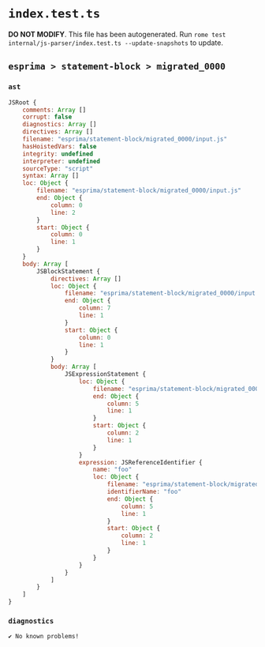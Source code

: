 # `index.test.ts`

**DO NOT MODIFY**. This file has been autogenerated. Run `rome test internal/js-parser/index.test.ts --update-snapshots` to update.

## `esprima > statement-block > migrated_0000`

### `ast`

```javascript
JSRoot {
	comments: Array []
	corrupt: false
	diagnostics: Array []
	directives: Array []
	filename: "esprima/statement-block/migrated_0000/input.js"
	hasHoistedVars: false
	integrity: undefined
	interpreter: undefined
	sourceType: "script"
	syntax: Array []
	loc: Object {
		filename: "esprima/statement-block/migrated_0000/input.js"
		end: Object {
			column: 0
			line: 2
		}
		start: Object {
			column: 0
			line: 1
		}
	}
	body: Array [
		JSBlockStatement {
			directives: Array []
			loc: Object {
				filename: "esprima/statement-block/migrated_0000/input.js"
				end: Object {
					column: 7
					line: 1
				}
				start: Object {
					column: 0
					line: 1
				}
			}
			body: Array [
				JSExpressionStatement {
					loc: Object {
						filename: "esprima/statement-block/migrated_0000/input.js"
						end: Object {
							column: 5
							line: 1
						}
						start: Object {
							column: 2
							line: 1
						}
					}
					expression: JSReferenceIdentifier {
						name: "foo"
						loc: Object {
							filename: "esprima/statement-block/migrated_0000/input.js"
							identifierName: "foo"
							end: Object {
								column: 5
								line: 1
							}
							start: Object {
								column: 2
								line: 1
							}
						}
					}
				}
			]
		}
	]
}
```

### `diagnostics`

```
✔ No known problems!

```
